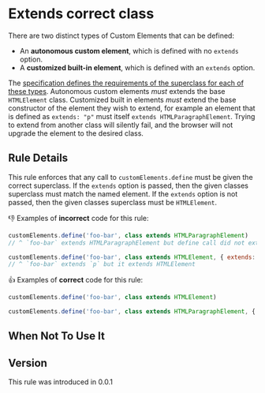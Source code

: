 # Extends correct class

There are two distinct types of Custom Elements that can be defined:

 - An **autonomous custom element**, which is defined with no `extends` option. 
 - A **customized built-in element**, which is defined with an `extends` option.

The [specification defines the requirements of the superclass for each of these types](https://html.spec.whatwg.org/multipage/dom.html#html-element-constructors).  Autonomous custom elements _must_ extends the base `HTMLElement` class. Customized built in elements _must_ extend the base constructor of the element they wish to extend, for example an element that is defined as `extends: "p"` must itself `extends HTMLParagraphElement`. Trying to extend from another class will silently fail, and the browser will not upgrade the element to the desired class.

## Rule Details

This rule enforces that any call to `customElements.define` must be given the correct superclass. If the `extends` option is passed, then the given classes superclass must match the named element. If the `extends` option is not passed, then the given classes superclass must be `HTMLElement`.

👎 Examples of **incorrect** code for this rule:

```js
customElements.define('foo-bar', class extends HTMLParagraphElement)
// ^ `foo-bar` extends HTMLParagraphElement but define call did not extend `p`
```
```js
customElements.define('foo-bar', class extends HTMLElement, { extends: 'p' })
// ^ `foo-bar` extends `p` but it extends HTMLElement
```

👍 Examples of **correct** code for this rule:

```js
customElements.define('foo-bar', class extends HTMLElement)
```

```js
customElements.define('foo-bar', class extends HTMLParagraphElement, { extends: 'p' })
```

## When Not To Use It



## Version

This rule was introduced in 0.0.1
